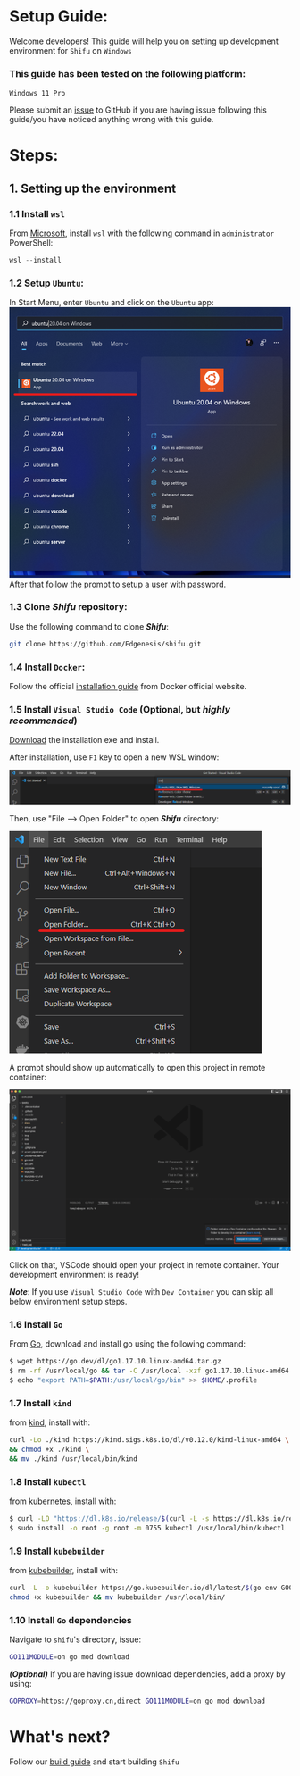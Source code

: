 # Setup Guide:

Welcome developers! This guide will help you on setting up development environment for `Shifu` on `Windows`

### This guide has been tested on the following platform:
```
Windows 11 Pro
```

Please submit an [issue](https://github.com/Edgenesis/shifu/issues/new) to GitHub if you are having issue following this guide/you have noticed anything wrong with this guide.

# Steps:
## 1. Setting up the environment

### 1.1 Install `wsl`

From [Microsoft](https://docs.microsoft.com/en-us/windows/wsl/install), install `wsl` with the following command in `administrator` PowerShell: 
```PowerShell
wsl --install
```

### 1.2 Setup `Ubuntu`:
In Start Menu, enter `Ubuntu` and click on the `Ubuntu` app:
![Ubuntu Start Menu](img/windows-ubuntu.png)
After that follow the prompt to setup a user with password.

### 1.3 Clone ***Shifu*** repository:
Use the following command to clone ***Shifu***:
```bash
git clone https://github.com/Edgenesis/shifu.git
```

### 1.4 Install `Docker`:
Follow the official [installation guide](https://docs.docker.com/desktop/windows/install/) from Docker official website.

### 1.5 Install `Visual Studio Code` (Optional, but *highly recommended*)

[Download](https://code.visualstudio.com/download) the installation exe and install.

After installation, use `F1` key to open a new WSL window:

![Open WSL window](img/vscode-wsl-window.png)

Then, use "File --> Open Folder" to open ***Shifu*** directory:

![Open folder](img/vscode-open-folder.png)

A prompt should show up automatically to open this project in remote container:

![Remote container prompt](img/develop-vscode-2.png)

Click on that, VSCode should open your project in remote container. Your development environment is ready!

***Note***: If you use `Visual Studio Code` with `Dev Container` you can skip all below environment setup steps.

### 1.6 Install `Go`
From [Go](https://go.dev/doc/install), download and install go using the following command:
```bash
$ wget https://go.dev/dl/go1.17.10.linux-amd64.tar.gz
$ rm -rf /usr/local/go && tar -C /usr/local -xzf go1.17.10.linux-amd64.tar.gz
$ echo "export PATH=$PATH:/usr/local/go/bin" >> $HOME/.profile
```

### 1.7 Install `kind`
from [kind](https://kind.sigs.k8s.io/docs/user/quick-start/), install with:
```sh
curl -Lo ./kind https://kind.sigs.k8s.io/dl/v0.12.0/kind-linux-amd64 \
&& chmod +x ./kind \
&& mv ./kind /usr/local/bin/kind
```

### 1.8 Install `kubectl`
from [kubernetes](https://kubernetes.io/docs/tasks/tools/install-kubectl-linux/), install with:
```bash
$ curl -LO "https://dl.k8s.io/release/$(curl -L -s https://dl.k8s.io/release/stable.txt)/bin/linux/amd64/kubectl"
$ sudo install -o root -g root -m 0755 kubectl /usr/local/bin/kubectl

```

### 1.9 Install `kubebuilder`
from [kubebuilder](https://book.kubebuilder.io/quick-start.html), install with:
```sh
curl -L -o kubebuilder https://go.kubebuilder.io/dl/latest/$(go env GOOS)/$(go env GOARCH)
chmod +x kubebuilder && mv kubebuilder /usr/local/bin/

```

### 1.10 Install `Go` dependencies
Navigate to `shifu`'s directory, issue:
```sh
GO111MODULE=on go mod download
```
***(Optional)*** If you are having issue download dependencies, add a proxy by using:
```sh
GOPROXY=https://goproxy.cn,direct GO111MODULE=on go mod download
```

# What's next?
Follow our [build guide](build-shifu.md) and start building `Shifu`
